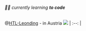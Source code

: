###### 🤘🏻 *currently learning* ***to code***  
   @[HTL-Leonding](www.htl-leonding.at) - in Austria ![](https://flagcdn.com/16x12/at.png) 
   | :--: |  

   
<!--
> favorite programming languages:  
> | :---------  |  
> | ⚙ bash/zsh |
> | ⚙ c/c#     |
> | ⚙ html/CSS |
-->
<!--
**IxI-Enki/IxI-Enki** is a ✨ _special_ ✨ repository because its `README.md` (this file) appears on your GitHub profile.

Here are some ideas to get you started:

- 🔭 I’m currently working on ...
- 🌱 I’m currently learning ...
- 👯 I’m looking to collaborate on ...
- 🤔 I’m looking for help with ...
- 💬 Ask me about ...
- 📫 How to reach me: ...
-->
